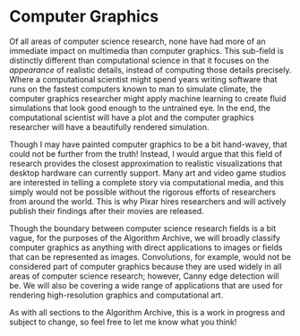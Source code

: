 # Computer Graphics

Of all areas of computer science research, none have had more of an immediate impact on multimedia than computer graphics.
This sub-field is distinctly different than computational science in that it focuses on the *appearance* of realistic details, instead of computing those details precisely.
Where a computational scientist might spend years writing software that runs on the fastest computers known to man to simulate climate, the computer graphics researcher might apply machine learning to create fluid simulations that look good enough to the untrained eye.
In the end, the computational scientist will have a plot and the computer graphics researcher will have a beautifully rendered simulation.

Though I may have painted computer graphics to be a bit hand-wavey, that could not be further from the truth!
Instead, I would argue that this field of research provides the closest approximation to realistic visualizations that desktop hardware can currently support.
Many art and video game studios are interested in telling a complete story via computational media, and this simply would not be possible without the rigorous efforts of researchers from around the world.
This is why Pixar hires researchers and will actively publish their findings after their movies are released.

Though the boundary between computer science research fields is a bit vague, for the purposes of the Algorithm Archive, we will broadly classify computer graphics as anything with direct applications to images or fields that can be represented as images.
Convolutions, for example, would not be considered part of computer graphics because they are used widely in all areas of computer science research; however, Canny edge detection will be.
We will also be covering a wide range of applications that are used for rendering high-resolution graphics and computational art.

As with all sections to the Algorithm Archive, this is a work in progress and subject to change, so feel free to let me know what you think!
